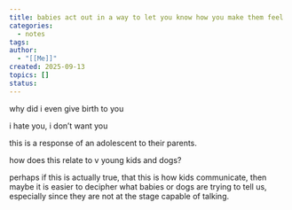 ```yaml
---
title: babies act out in a way to let you know how you make them feel
categories:
  - notes
tags:
author:
  - "[[Me]]"
created: 2025-09-13
topics: []
status:
---
```

why did i even give birth to you

i hate you, i don’t want you 

this is a response of an adolescent to their parents.

how does this relate to v young kids and dogs?

perhaps if this is actually true, that this is how kids communicate, then maybe it is easier to decipher what babies or dogs are trying to tell us, especially since they are not at the stage capable of talking.